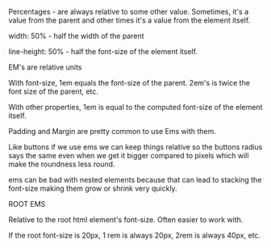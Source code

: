 Percentages - are always relative to some other value. Sometimes, it's a value from the parent and other times it's a value from the element itself.

width: 50% - half the width of the parent

line-height: 50% - half the font-size of the element itself.



EM's are relative units

With font-size, 1em equals the font-size of the parent. 2em's is twice the font size of the parent, etc.

With other properties, 1em is equal to the computed font-size of the element itself.

Padding and Margin are pretty common to use Ems with them.

Like buttons if we use ems we can keep things relative so the buttons radius says the same even when we get it bigger compared to pixels which will make the roundness less round.

ems can be bad with nested elements because that can lead to stacking the font-size making them grow or shrink very quickly.



ROOT EMS

Relative to the root html element's font-size. Often easier to work with.

If the root font-size is 20px, 1 rem is always 20px, 2rem is always 40px, etc.


